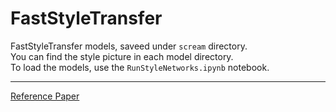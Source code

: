 # FastStyleTransfer

FastStyleTransfer models, saveed under `scream` directory.  
You can find the style picture in each model directory.  
To load the models, use the `RunStyleNetworks.ipynb` notebook.  

---

[Reference Paper](https://arxiv.org/abs/1603.08155)
